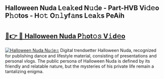 ## Halloween Nuda L𝚎a𝚔ed N𝚞𝚍e - Part-HVB Vi𝚍𝚎o P𝚑𝚘tos - H𝚘𝚝 O𝚗𝚕yf𝚊ns L𝚎a𝚔s PeAih

# <h2><a href="http://kfatqll.oniu.top/?m=Halloween+Nuda">🔗👉 🔴 Halloween Nuda P𝚑ot𝚘𝚜 V𝚒d𝚎o</a></h2>

[![Halloween Nuda Nu𝚍e𝚜](https://i.imgur.com/0qMVB7G.gif)](http://kfatqll.oniu.top/?m=Halloween+Nuda)
Digital trendsetter Halloween Nuda, recognized for publishing dance and lifestyle material, consisting of presentations and personal vlogs. The public persona of Halloween Nuda is defined by its friendly and relatable nature, but the mysteries of his private life remain a tantalizing enigma.  

